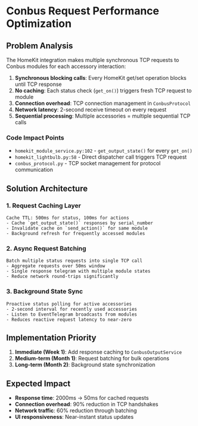 # Conbus Request Performance Optimization

## Problem Analysis

The HomeKit integration makes multiple synchronous TCP requests to Conbus modules for each accessory interaction:

1. **Synchronous blocking calls**: Every HomeKit get/set operation blocks until TCP response
2. **No caching**: Each status check (`get_on()`) triggers fresh TCP request to module
3. **Connection overhead**: TCP connection management in `ConbusProtocol`
4. **Network latency**: 2-second receive timeout on every request
5. **Sequential processing**: Multiple accessories = multiple sequential TCP calls

### Code Impact Points
- `homekit_module_service.py:102` - `get_output_state()` for every `get_on()`
- `homekit_lightbulb.py:58` - Direct dispatcher call triggers TCP request
- `conbus_protocol.py` - TCP socket management for protocol communication

## Solution Architecture

### 1. **Request Caching Layer**
```
Cache TTL: 500ms for status, 100ms for actions
- Cache `get_output_state()` responses by serial_number
- Invalidate cache on `send_action()` for same module
- Background refresh for frequently accessed modules
```

### 2. **Async Request Batching**
```
Batch multiple status requests into single TCP call
- Aggregate requests over 50ms window
- Single response telegram with multiple module states
- Reduce network round-trips significantly
```

### 3. **Background State Sync**
```
Proactive status polling for active accessories
- 2-second interval for recently used accessories
- Listen to EventTelegram broadcasts from modules
- Reduces reactive request latency to near-zero
```

## Implementation Priority

1. **Immediate (Week 1)**: Add response caching to `ConbusOutputService`
2. **Medium-term (Month 1)**: Request batching for bulk operations
3. **Long-term (Month 2)**: Background state synchronization

## Expected Impact

- **Response time**: 2000ms → 50ms for cached requests
- **Connection overhead**: 90% reduction in TCP handshakes
- **Network traffic**: 60% reduction through batching
- **UI responsiveness**: Near-instant status updates